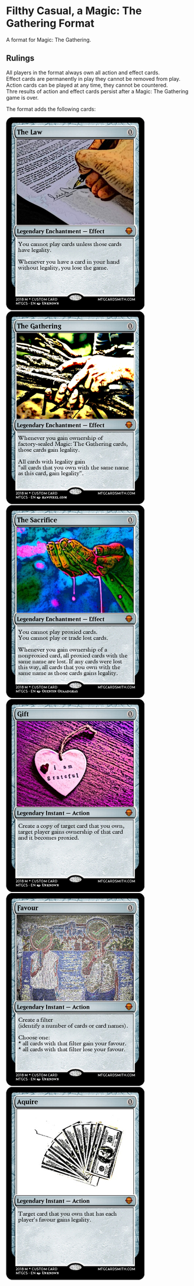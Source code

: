 # Filthy Casual, a Magic: The Gathering Format

A format for Magic: The Gathering.

## Rulings
All players in the format always own all action and effect cards.  
Effect cards are permanently in play they cannot be removed from play.  
Action cards can be played at any time, they cannot be countered.  
Thre results of action and effect cards persist after a Magic: The Gathering game is over.

The format adds the following cards:

![The Law](cards/The_Law.png)
![The Gathering](cards/The_Gathering.png)  
![The Sacrifice](cards/The_Sacrifice.png)
![Gift](cards/Gift.png)  
![Favour](cards/Favour.png)
![Aquire](cards/Aquire.png)  
